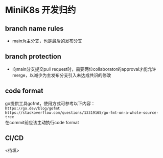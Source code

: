 # MiniK8s 开发归约

## branch name rules
- main为主分支，也是最后的发布分支
## branch protection
- 向main分支提交pull request时，需要两位collaborator的approval才能允许merge，以减少为主发布分支引入未达成共识的修改  
## code format
go提供工具gofmt，使用方式可参考以下内容：    
`https://go.dev/blog/gofmt`   
`https://stackoverflow.com/questions/13319165/go-fmt-on-a-whole-source-tree`   
在commit前应该主动执行code format
## CI/CD
<待填>

